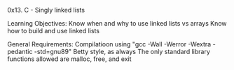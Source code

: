0x13. C - Singly linked lists

Learning Objectives:
	Know when and why to use linked lists vs arrays
	Know how to build and use linked lists

General Requirements:
	Compilatioon using "gcc -Wall -Werror -Wextra -pedantic -std=gnu89"
	Betty style, as always
	The only standard library functions allowed are malloc, free, and exit
